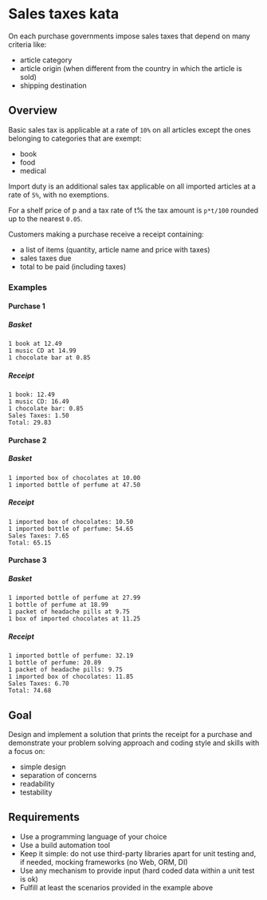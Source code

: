 # Sales taxes kata
On each purchase governments impose sales taxes that depend on many criteria like:
 - article category
 - article origin (when different from the country in which the article is sold)
 - shipping destination



## Overview
Basic sales tax is applicable at a rate of `10%` on all articles except the ones belonging to categories that are exempt:
 - book
 - food
 - medical

Import duty is an additional sales tax applicable on all imported articles at a rate of `5%`, with no exemptions.

For a shelf price of p and a tax rate of t% the tax amount is `p*t/100` rounded up to the nearest `0.05`.

Customers making a purchase receive a receipt containing:
 - a list of items (quantity, article name and price with taxes)
 - sales taxes due
 - total to be paid (including taxes)


### Examples

#### Purchase 1
##### Basket
```
1 book at 12.49
1 music CD at 14.99
1 chocolate bar at 0.85
```
##### Receipt
```
1 book: 12.49
1 music CD: 16.49
1 chocolate bar: 0.85
Sales Taxes: 1.50
Total: 29.83
```

#### Purchase 2
##### Basket
```
1 imported box of chocolates at 10.00
1 imported bottle of perfume at 47.50
```
##### Receipt
```
1 imported box of chocolates: 10.50
1 imported bottle of perfume: 54.65
Sales Taxes: 7.65
Total: 65.15
```

#### Purchase 3
##### Basket
```
1 imported bottle of perfume at 27.99
1 bottle of perfume at 18.99
1 packet of headache pills at 9.75
1 box of imported chocolates at 11.25
```
##### Receipt
```
1 imported bottle of perfume: 32.19
1 bottle of perfume: 20.89
1 packet of headache pills: 9.75
1 imported box of chocolates: 11.85
Sales Taxes: 6.70
Total: 74.68
```



## Goal
Design and implement a solution that prints the receipt for a purchase and demonstrate your problem solving approach and coding style and skills with a focus on:
 - simple design
 - separation of concerns
 - readability
 - testability



## Requirements
 - Use a programming language of your choice
 - Use a build automation tool
 - Keep it simple: do not use third-party libraries apart for unit testing and, if needed, mocking frameworks (no Web, ORM, DI)
 - Use any mechanism to provide input (hard coded data within a unit test is ok)
 - Fulfill at least the scenarios provided in the example above
